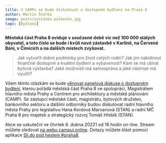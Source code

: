 ```yaml
---
title: V CAMPu se bude diskutovat o dostupném bydlení na Praze 8
author: Martin Štěrba
image: posts/vystavba-palmovka.jpg
tags: [Bydlení]
---
```


**Městská část Praha 8 eviduje v současné době víc než 100 000 stálých obyvatel, a toto číslo se bude i kvůli nové zástavbě v Karlíně, na Červené Báni, v Čimících a na dalších místech zvyšovat.** 

> Jak vytvořit dobré podmínky pro život celých rodin? 
> Jak jim nabídnout finančně dostupné a kvalitní bydlení a vybavenost? 
> Kam se má ubírat bytová výstavba? 
> Jaké možnosti má samospráva a jaké nástroje má využít? 

Všem těmto otázkám se bude [věnovat panelová diskuse o dostupném bydlení](https://www.facebook.com/events/800938590827370), kterou pořádá městská část Praha 8 ve spolupráci, Magistrátem hlavního města Prahy a Centrem pro architektury a městské plánování (CAMP). Se zástupci městské části, magistrátu, bytových družstev, bankovního sektoru a dalšími odborníky budou diskutovat radní hlavního města Prahy pro legislativu Hana Kordová Marvanová (STAN) a radní MČ Praha 8 pro majetek a strategický rozvoj Tomáš Hřebík (STAN).

Akce se uskuteční ve čtvrtek 6. dubna 20221 od 16 hodin on-line. Stream můžete sledovat [na webu campuj.online](https://www.campuj.online/zive). Dotazy můžete klást pomocí aplikace [Sli.do pod heslem #praha8](https://app.sli.do/event/wutzcdrd/live/questions).


